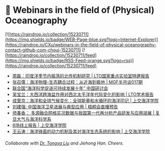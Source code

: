 # 🌊 Webinars in the field of (Physical) Oceanography

[![https://raindrop.io/collection/15230711](https://img.shields.io/badge/WEB-Page-blue.svg?logo=Internet-Explorer)](https://raindrop.io/CXu/webinars-in-the-field-of-physical-oceanography-contact-github-com-chouj-15230711) [![https://raindrop.io/collection/15230711/feed](https://img.shields.io/badge/RSS-Feed-orange.svg?logo=rss)](https://raindrop.io/collection/15230711/feed)

<!-- BLOG-POST-LIST:START -->
- [周磊：印度洋季节内振荡的北传机制研究 | LTO国家重点实验室特邀报告](https://mp.weixin.qq.com/s/K99wdXogNkBThuZXWtIIEw)
- [张召儒：海洋物理-生态耦合过程：从近海到极地 | MGF半月谈017期](https://mp.weixin.qq.com/s/yDtnM6solt901tuH2cYgGQ)
- [联合国“海洋科学促进可持续发展十年” 中国研讨会](https://mp.weixin.qq.com/s/PCm3oFFa4mS8nEOk8bC22g)
- [吴宝兰：大西洋跨海盆作用对西北太平洋年代际变化的影响 | LTO学术报告](https://mp.weixin.qq.com/s/7329ZQO4azq1tLvZmyMzSQ)
- [成里京：海洋和全球气候变化：全球能量和水循环的海洋印记 | 上交海洋学院](https://mp.weixin.qq.com/s/KaXW7belgpM4TnvdeBOAng)
- [刘建强: 中国海洋卫星进展与典型应用 | 梧桐会直播预告](https://mp.weixin.qq.com/s/VTT6inK7yuG7B7z5p7ef6g)
- [师春香： 多源融合网格实况数据与我国第一代再分析产品研发与应用进展 | 复旦大气与海洋科学系](https://mp.weixin.qq.com/s/-j5I_e0EgwEin7bX9kSqww)
- [8场线上报告 | 上交海洋学院](https://mp.weixin.qq.com/s/QuvFxmOT0GvB04D6Ug8FFQ)
- [王云涛：海洋锋面的动力机制及其对海洋生态系统的影响 | 上交海洋学院](https://mp.weixin.qq.com/s/kdlw0qvmQDZQZb62SD5wtQ)
<!-- BLOG-POST-LIST:END -->

###### Collaborate with [Dr. Tongya Liu](https://liutongya.github.io/) and Jiehong Han. Cheers.
